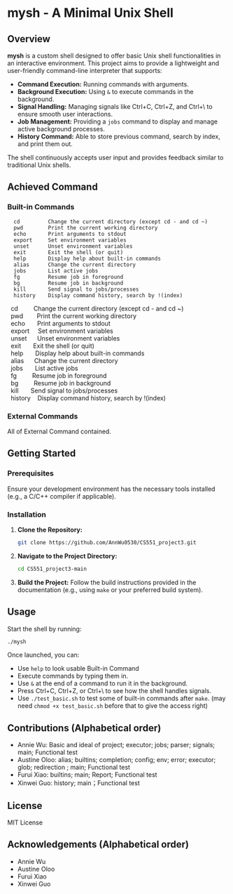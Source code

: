 # mysh - A Minimal Unix Shell

## Overview

**mysh** is a custom shell designed to offer basic Unix shell functionalities in an interactive environment. This project aims to provide a lightweight and user-friendly command-line interpreter that supports:

- **Command Execution:** Running commands with arguments.
- **Background Execution:** Using `&` to execute commands in the background.
- **Signal Handling:** Managing signals like Ctrl+C, Ctrl+Z, and Ctrl+\ to ensure smooth user interactions.
- **Job Management:** Providing a `jobs` command to display and manage active background processes.
- **History Command:** Able to store previous command, search by index, and print them out.

The shell continuously accepts user input and provides feedback similar to traditional Unix shells.


## Achieved Command

### Built-in Commands
```
  cd         Change the current directory (except cd - and cd ~)
  pwd        Print the current working directory
  echo       Print arguments to stdout
  export     Set environment variables
  unset      Unset environment variables
  exit       Exit the shell (or quit)
  help       Display help about built-in commands
  alias      Change the current directory
  jobs       List active jobs
  fg         Resume job in foreground
  bg         Resume job in background
  kill       Send signal to jobs/processes
  history    Display command history, search by !(index)
```

&nbsp; cd&nbsp; &nbsp; &nbsp; &nbsp;&nbsp;&nbsp;Change the current directory (except cd - and cd ~)  
&nbsp; pwd&nbsp; &nbsp; &nbsp; &nbsp;&nbsp;Print the current working directory  
&nbsp; echo&nbsp; &nbsp; &nbsp; &nbsp;Print arguments to stdout  
&nbsp; export&nbsp; &nbsp; &nbsp;Set environment variables  
&nbsp; unset&nbsp; &nbsp; &nbsp; Unset environment variables  
&nbsp; exit&nbsp; &nbsp; &nbsp; &nbsp;Exit the shell (or quit)  
&nbsp; help&nbsp; &nbsp; &nbsp; &nbsp;Display help about built-in commands  
&nbsp; alias&nbsp; &nbsp; &nbsp; Change the current directory  
&nbsp; jobs&nbsp; &nbsp; &nbsp; &nbsp;List active jobs  
&nbsp; fg&nbsp; &nbsp; &nbsp; &nbsp; &nbsp;Resume job in foreground  
&nbsp; bg&nbsp; &nbsp; &nbsp; &nbsp; &nbsp;Resume job in background  
&nbsp; kill&nbsp; &nbsp; &nbsp; &nbsp;Send signal to jobs/processes  
&nbsp; history&nbsp; &nbsp; Display command history, search by !(index)  

### External Commands
All of External Command contained.


## Getting Started

### Prerequisites

Ensure your development environment has the necessary tools installed (e.g., a C/C++ compiler if applicable).

### Installation

1. **Clone the Repository:**
   ```bash
   git clone https://github.com/AnnWu0530/CS551_project3.git
   ```
2. **Navigate to the Project Directory:**
   ```bash
   cd CS551_project3-main
   ```
3. **Build the Project:**
   Follow the build instructions provided in the documentation (e.g., using `make` or your preferred build system).


## Usage

Start the shell by running:
```bash
./mysh
```
Once launched, you can:
- Use `help` to look usable Built-in Command
- Execute commands by typing them in.
- Use `&` at the end of a command to run it in the background.
- Press Ctrl+C, Ctrl+Z, or Ctrl+\ to see how the shell handles signals.
- Use `./test_basic.sh` to test some of built-in commands after `make`. (may need `chmod +x test_basic.sh` before that to give the access right)


## Contributions (Alphabetical order)

- Annie Wu: Basic and ideal of project; executor; jobs; parser; signals; main; Functional test
- Austine Oloo: alias; builtins; completion; config; env; error; executor; glob; redirection ; main; Functional test
- Furui Xiao: builtins; main; Report; Functional test
- Xinwei Guo: history; main；Functional test


## License

MIT License


## Acknowledgements (Alphabetical order)

- Annie Wu
- Austine Oloo
- Furui Xiao
- Xinwei Guo
